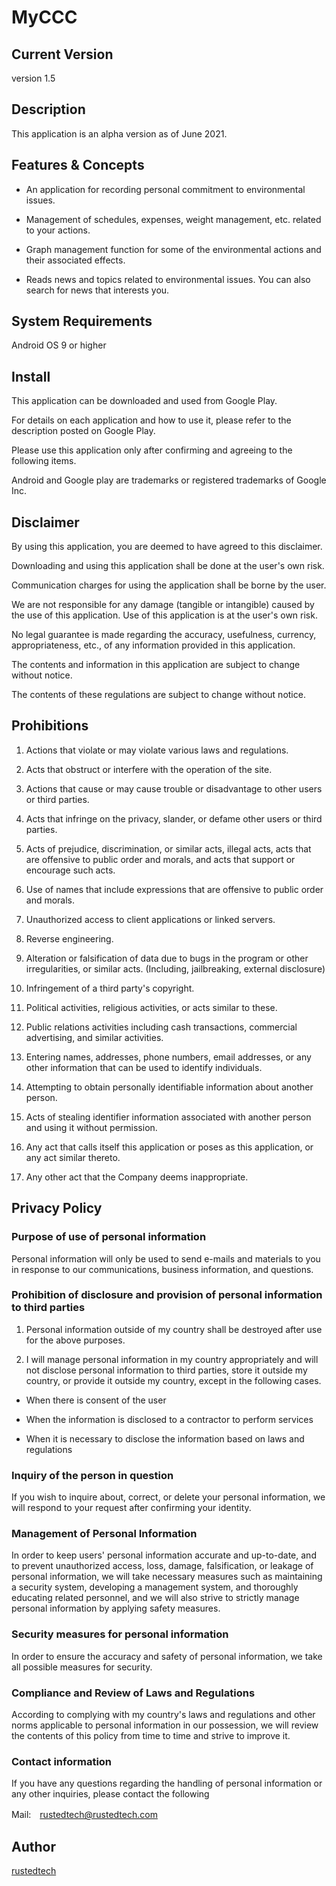 # MyCCC

## Current Version
version 1.5

## Description
This application is an alpha version as of June 2021.

## Features & Concepts

- An application for recording personal commitment to environmental issues.

- Management of schedules, expenses, weight management, etc. related to your actions.

- Graph management function for some of the environmental actions and their associated effects.

- Reads news and topics related to environmental issues. You can also search for news that interests you.

## System Requirements

Android OS 9 or higher

## Install

This application can be downloaded and used from Google Play.

For details on each application and how to use it, please refer to the description posted on Google Play.

Please use this application only after confirming and agreeing to the following items.

Android and Google play are trademarks or registered trademarks of Google Inc.

## Disclaimer

By using this application, you are deemed to have agreed to this disclaimer.

Downloading and using this application shall be done at the user's own risk.

Communication charges for using the application shall be borne by the user.

We are not responsible for any damage (tangible or intangible) caused by the use of this application. Use of this application is at the user's own risk.

No legal guarantee is made regarding the accuracy, usefulness, currency, appropriateness, etc., of any information provided in this application.

The contents and information in this application are subject to change without notice.

The contents of these regulations are subject to change without notice.

## Prohibitions

1.  Actions that violate or may violate various laws and regulations. 

2.  Acts that obstruct or interfere with the operation of the site. 

3.  Actions that cause or may cause trouble or disadvantage to other users or third parties. 

4.  Acts that infringe on the privacy, slander, or defame other users or third parties. 

5.  Acts of prejudice, discrimination, or similar acts, illegal acts, acts that are offensive to public order and morals, and acts that support or encourage such acts.
 
6.  Use of names that include expressions that are offensive to public order and morals. 

7.  Unauthorized access to client applications or linked servers. 

8.  Reverse engineering. 

9.  Alteration or falsification of data due to bugs in the program or other irregularities, or similar acts. (Including, jailbreaking, external disclosure) 

10. Infringement of a third party's copyright. 

11. Political activities, religious activities, or acts similar to these. 

12. Public relations activities including cash transactions, commercial advertising, and similar activities. 

13. Entering names, addresses, phone numbers, email addresses, or any other information that can be used to identify individuals. 

14. Attempting to obtain personally identifiable information about another person. 

15. Acts of stealing identifier information associated with another person and using it without permission. 

16. Any act that calls itself this application or poses as this application, or any act similar thereto. 

17. Any other act that the Company deems inappropriate.

## Privacy Policy

### Purpose of use of personal information
Personal information will only be used to send e-mails and materials to you in response to our communications, business information, and questions.

### Prohibition of disclosure and provision of personal information to third parties

1) Personal information outside of my country shall be destroyed after use for the above purposes.

2) I will manage personal information in my country appropriately and will not disclose personal information to third parties, store it outside my country, or provide it outside my country, except in the following cases.

- When there is consent of the user

- When the information is disclosed to a contractor to perform services

- When it is necessary to disclose the information based on laws and regulations

### Inquiry of the person in question

If you wish to inquire about, correct, or delete your personal information, we will respond to your request after confirming your identity.

### Management of Personal Information

In order to keep users' personal information accurate and up-to-date, and to prevent unauthorized access, loss, damage, falsification, or leakage of personal information, we will take necessary measures such as maintaining a security system, developing a management system, and thoroughly educating related personnel, and we will also strive to strictly manage personal information by applying safety measures.

### Security measures for personal information

In order to ensure the accuracy and safety of personal information, we take all possible measures for security.

### Compliance and Review of Laws and Regulations

According to complying with my country's laws and regulations and other norms applicable to personal information in our possession, we will review the contents of this policy from time to time and strive to improve it.

### Contact information

If you have any questions regarding the handling of personal information or any other inquiries, please contact the following

Mail:　rustedtech@rustedtech.com

## Author

[rustedtech](https://github.com/rustedtechcom)
